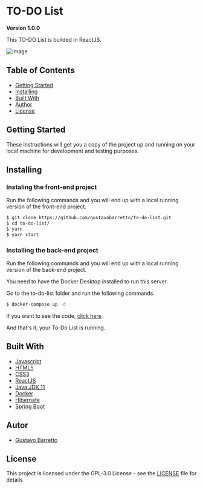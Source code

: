 # TO-DO List

**Version 1.0.0**

This TO-DO List is builded in ReactJS.

![image](https://user-images.githubusercontent.com/85125562/142744404-c25838d5-e16d-449b-b9c7-352ff049bb0f.png)

## Table of Contents
* [Getting Started](#getting-started)
* [Installing](#installing)
* [Built With](#built-with)
* [Author](#author)
* [License](#license)

## Getting Started
These instructions will get you a copy of the project up and running on your local machine for development and testing purposes.

## Installing
### Instaling the front-end project
Run the following commands and you will end up with a local running version of the front-end project.
```bash
$ git clone https://github.com/gustavobarretto/to-do-list.git
$ cd to-do-list/
$ yarn 
$ yarn start
```

### Installing the back-end project
Run the following commands and you will end up with a local running version of the back-end project.

You need to have the Docker Desktop installed to run this server.

Go to the to-do-list folder and run the following commands.

```bash
$ docker-compose up -d
```

If you want to see the code, [click here](./server/ToDoList/).

And that's it, your To-Do List is running.

## Built With
* [Javascript](https://www.javascript.com/)
* [HTML5](https://developer.mozilla.org/pt-BR/docs/Web/HTML/HTML5)
* [CSS3](https://developer.mozilla.org/pt-BR/docs/Web/CSS)
* [ReactJS](https://reactjs.org/)
* [Java JDK 11](https://www.oracle.com/technetwork/java/index.html)
* [Docker](https://www.docker.com/)
* [Hibernate](https://hibernate.org/)
* [Spring Boot](https://spring.io/projects/spring-boot/)



## Autor
* [Gustavo Barretto](https://github.com/gustavobarretto)

## License
This project is licensed under the  GPL-3.0 License - see the [LICENSE](./LICENSE) file for details


